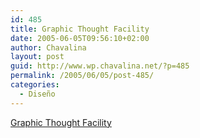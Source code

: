 ```yaml
---
id: 485
title: Graphic Thought Facility
date: 2005-06-05T09:56:10+02:00
author: Chavalina
layout: post
guid: http://www.wp.chavalina.net/?p=485
permalink: /2005/06/05/post-485/
categories:
  - Diseño
---
```

<a href="http://www.graphicthoughtfacility.com/index.html" target="_blank">Graphic Thought Facility</a>